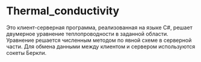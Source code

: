 # Thermal_conductivity
Это клиент-серверная программа, реализованная на языке C#, решает двумерное уравнение теплопроводности в заданной области.
Уравнение решается численным методом по явной схеме в серверной части.
Для обмена данными между клиентом и сервером используются сокеты Беркли.
